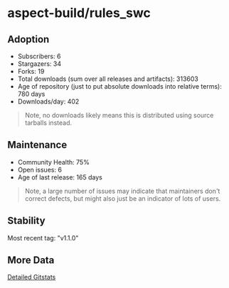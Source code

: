 # aspect-build/rules_swc

## Adoption

- Subscribers: 6
- Stargazers: 34
- Forks: 19
- Total downloads (sum over all releases and artifacts): 313603
- Age of repository (just to put absolute downloads into relative terms): 780 days
- Downloads/day: 402

> Note, no downloads likely means this is distributed using source tarballs instead.

## Maintenance

- Community Health: 75%
- Open issues: 6
- Age of last release: 165 days

> Note, a large number of issues may indicate that maintainers don't correct defects, but might also
> just be an indicator of lots of users.

## Stability

Most recent tag: "v1.1.0"

## More Data

[Detailed Gitstats](/bazel-catalog/gitstats/aspect-build/rules_swc)

